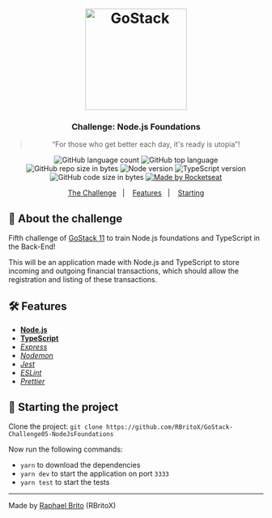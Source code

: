<h1 align="center">
    <img alt="GoStack" src="https://rocketseat-cdn.s3-sa-east-1.amazonaws.com/bootcamp-header.png" width="200px" />
</h1>

<h3 align="center">
  Challenge: Node.js Foundations
</h3>

<blockquote align="center">“For those who get better each day, it's ready is utopia”!</blockquote>

<p align="center">
  <img alt="GitHub language count" src="https://img.shields.io/github/languages/count/rbritox/GoStack-Challenge05-NodeJsFoundations">

  <img alt="GitHub top language" src="https://img.shields.io/github/languages/top/rbritox/GoStack-Challenge05-NodeJsFoundations">

  <img alt="GitHub repo size in bytes" src="https://img.shields.io/github/repo-size/rbritox/GoStack-Challenge05-NodeJsFoundations">

  <img alt="Node version" src="https://img.shields.io/badge/Node.js-v12.16.1-blue?style=flat&logo=node.js">

  <img alt="TypeScript version" src="https://img.shields.io/badge/TypeScript-v3.8.3-blue?style=flat&logo=typescript">

  <img alt="GitHub code size in bytes" src="https://api.codacy.com/project/badge/Grade/8f4e11eae8444f909717faec2ec3ef60">

  <a href="https://github.com/RBritoX/GoStack-Challenge05-NodeJsFoundations/blob/master/LICENSE">
    <img alt="Made by Rocketseat" src="https://img.shields.io/github/license/rbritox/GoStack-Challenge05-NodeJsFoundations">
  </a>
</p>

<p align="center">
  <a href="#-about-the-challenge">The Challenge</a>&nbsp;&nbsp;&nbsp;|&nbsp;&nbsp;&nbsp;
  <a href="#-features">Features</a>&nbsp;&nbsp;&nbsp;|&nbsp;&nbsp;&nbsp;
  <a href="#-starting-the-project">Starting</a>
</p>

## 🚀 About the challenge

Fifth challenge of [GoStack 11](https://rocketseat.com.br/gostack) to train Node.js foundations and TypeScript in the Back-End!

This will be an application made with Node.js and TypeScript to store incoming and outgoing financial transactions, which should allow the registration and listing of these transactions.

## 🛠 Features

- **[Node.js](https://nodejs.org/en/)**
- **[TypeScript](https://www.typescriptlang.org/)**
- *[Express](https://expressjs.com/pt-br/)*
- *[Nodemon](https://nodemon.io/)*
- *[Jest](https://jestjs.io/)*
- *[ESLint](https://jestjs.io/)*
- *[Prettier](https://jestjs.io/)*

## 🏁 Starting the project

Clone the project: `git clone https://github.com/RBritoX/GoStack-Challenge05-NodeJsFoundations`

Now run the following commands:

- `yarn` to download the dependencies
- `yarn dev` to start the application on port `3333`
- `yarn test` to start the tests

---

Made by [Raphael Brito](https://www.linkedin.com/in/raphaellbrito/) (RBritoX)
